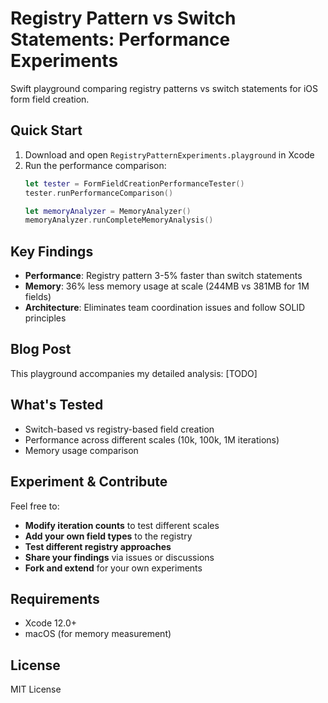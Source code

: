 # Registry Pattern vs Switch Statements: Performance Experiments

Swift playground comparing registry patterns vs switch statements for iOS form field creation.

## Quick Start

1. Download and open `RegistryPatternExperiments.playground` in Xcode
2. Run the performance comparison:
   ```swift
   let tester = FormFieldCreationPerformanceTester()
   tester.runPerformanceComparison()
   
   let memoryAnalyzer = MemoryAnalyzer()
   memoryAnalyzer.runCompleteMemoryAnalysis()
   ```

## Key Findings

- **Performance**: Registry pattern 3-5% faster than switch statements
- **Memory**: 36% less memory usage at scale (244MB vs 381MB for 1M fields)
- **Architecture**: Eliminates team coordination issues and follow SOLID principles

## Blog Post

This playground accompanies my detailed analysis: [TODO]

## What's Tested

- Switch-based vs registry-based field creation
- Performance across different scales (10k, 100k, 1M iterations)
- Memory usage comparison

## Experiment & Contribute

Feel free to:
- **Modify iteration counts** to test different scales
- **Add your own field types** to the registry
- **Test different registry approaches** 
- **Share your findings** via issues or discussions
- **Fork and extend** for your own experiments

## Requirements

- Xcode 12.0+
- macOS (for memory measurement)

## License

MIT License
